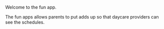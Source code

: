 Welcome to the fun app.

The fun apps allows parents to put adds up so that daycare providers can see the schedules.